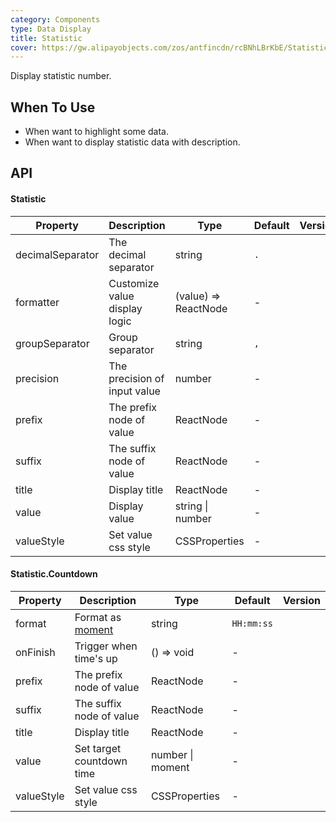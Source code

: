 ```yaml
---
category: Components
type: Data Display
title: Statistic
cover: https://gw.alipayobjects.com/zos/antfincdn/rcBNhLBrKbE/Statistic.svg
---
```


Display statistic number.

## When To Use

- When want to highlight some data.
- When want to display statistic data with description.

## API

#### Statistic

| Property         | Description                   | Type                 | Default | Version |
| ---------------- | ----------------------------- | -------------------- | ------- | ------- |
| decimalSeparator | The decimal separator         | string               | `.`     |         |
| formatter        | Customize value display logic | (value) => ReactNode | -       |         |
| groupSeparator   | Group separator               | string               | `,`     |         |
| precision        | The precision of input value  | number               | -       |         |
| prefix           | The prefix node of value      | ReactNode            | -       |         |
| suffix           | The suffix node of value      | ReactNode            | -       |         |
| title            | Display title                 | ReactNode            | -       |         |
| value            | Display value                 | string \| number     | -       |         |
| valueStyle       | Set value css style           | CSSProperties        | -       |         |

#### Statistic.Countdown

| Property   | Description                              | Type             | Default    | Version |
| ---------- | ---------------------------------------- | ---------------- | ---------- | ------- |
| format     | Format as [moment](http://momentjs.com/) | string           | `HH:mm:ss` |         |
| onFinish   | Trigger when time's up                   | () => void       | -          |         |
| prefix     | The prefix node of value                 | ReactNode        | -          |         |
| suffix     | The suffix node of value                 | ReactNode        | -          |         |
| title      | Display title                            | ReactNode        | -          |         |
| value      | Set target countdown time                | number \| moment | -          |         |
| valueStyle | Set value css style                      | CSSProperties    | -          |         |
